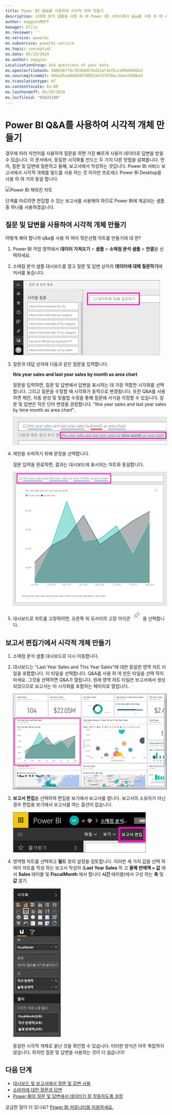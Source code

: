 ```yaml
---
title: Power BI Q&A를 사용하여 시각적 개체 만들기
description: 소매점 분석 샘플을 사용 하 여 Power BI 서비스에서 q&a를 사용 하 여 시각적 개체를 만드는 방법을 알아봅니다
author: maggiesMSFT
manager: kfile
ms.reviewer: ''
ms.service: powerbi
ms.subservice: powerbi-service
ms.topic: conceptual
ms.date: 05/13/2019
ms.author: maggies
LocalizationGroup: Ask questions of your data
ms.openlocfilehash: 580b387f8c763b0457bd32a71bfbccd90d4040a3
ms.sourcegitcommit: 60dad5aa0d85db790553e537bf8ac34ee3289ba3
ms.translationtype: HT
ms.contentlocale: ko-KR
ms.lasthandoff: 05/29/2019
ms.locfileid: "65625198"
---
```

# <a name="create-a-visual-with-power-bi-qa"></a>Power BI Q&A를 사용하여 시각적 개체 만들기

경우에 따라 자연어를 사용하여 질문을 하면 가장 빠르게 사용자 데이터로 답변을 받을 수 있습니다.  이 문서에서, 동일한 시각화를 만드는 두 가지 다른 방법을 살펴봅니다. 먼저, 질문 및 답변에 질문하고 둘째, 보고서에서 작성하는 것입니다. Power BI 서비스 보고서에서 시각적 개체를 빌드를 사용 하는 것 이지만 프로세스 Power BI Desktop을 사용 하 여 거의 동일 합니다.

![Power BI 채워진 차트](media/power-bi-visualization-introduction-to-q-and-a/power-bi-qna-create-visual.png)

단계를 따르려면 편집할 수 있는 보고서를 사용해야 하므로 Power BI에 제공되는 샘플 중 하나를 사용하겠습니다.

## <a name="create-a-visual-with-qa"></a>질문 및 답변을 사용하여 시각적 개체 만들기

어떻게 해야 합니까 q&a를 사용 하 여이 꺾은선형 차트를 만들기에 대 한?

1. Power BI 작업 영역에서 **데이터 가져오기** \> **샘플** \> **소매점 분석 샘플** > **연결**을 선택하세요.

1. 소매점 분석 샘플 대시보드를 열고 질문 및 답변 상자의 **데이터에 대해 질문하기**에 커서를 놓습니다.

    ![질문 및 답변 상자에 커서를 놓으십시오](media/power-bi-visualization-introduction-to-q-and-a/power-bi-qna-cursor-in-qna-box.png)

2. 질문과 대답 상자에 다음과 같은 질문을 입력합니다.
   
    **this year sales and last year sales by month as area chart**
   
    질문을 입력하면, 질문 및 답변에서 답변을 표시하는 데 가장 적합한 시각화를 선택합니다. 그리고 질문을 수정할 때 시각화가 동적으로 변경됩니다. 또한 Q&A를 사용하면 제안, 자동 완성 및 맞춤법 수정을 통해 질문에 서식을 지정할 수 있습니다. 질문 및 답변은 작은 단어 변경을 권장합니다. "this year sales and last year sales by time month as area chart".  

    ![질문 및 답변 수정 된 단어](media/power-bi-visualization-introduction-to-q-and-a/power-bi-qna-corrected-create-filled-chart.png)

4. 제안을 수락하기 위해 문장을 선택합니다. 
   
   질문 입력을 완료하면, 결과는 대시보드에 표시되는 차트와 동일합니다.
   
   ![질문 및 답변 채워진된 영역형 차트](media/power-bi-visualization-introduction-to-q-and-a/power-bi-qna-create-filled-chart.png)

4. 대시보드로 차트를 고정하려면, 오른쪽 위 모서리의 고정 아이콘 ![고정 아이콘](media/power-bi-visualization-introduction-to-q-and-a/pinnooutline.png) 을 선택합니다.

## <a name="create-a-visual-in-the-report-editor"></a>보고서 편집기에서 시각적 개체 만들기

1. 소매점 분석 샘플 대시보드로 다시 이동합니다.
   
2. 대시보드는 "Last Year Sales and This Year Sales"에 대한 동일한 영역 차트 타일을 포함합니다.  이 타일을 선택합니다. Q&A를 사용 하 여 만든 타일을 선택 하지 마세요. 그것을 선택하면 Q&A가 열립니다. 원래 영역 차트 타일은 보고서에서 생성되었으므로 보고서는 이 시각화를 포함하는 페이지로 열립니다.

    ![소매점 분석 샘플 대시보드](media/power-bi-visualization-introduction-to-q-and-a/power-bi-dashboard.png)

1. **보고서 편집**을 선택하여 편집용 보기에서 보고서를 엽니다.  보고서의 소유자가 아닌 경우 편집용 보기에서 보고서를 여는 옵션이 없습니다.
   
    ![보고서 편집 단추](media/power-bi-visualization-introduction-to-q-and-a/power-bi-edit-report.png)
4. 영역형 차트를 선택하고 **필드** 창의 설정을 검토합니다.  이러한 세 가지 값을 선택 하 여이 차트를 작성 하는 보고서 작성자 (**Last Year Sales** 하 고 **올해 판매액 > 값** 에서 **Sales** 테이블 및  **FiscalMonth** 에서 합니다 **시간** 테이블)에서 구성 하는 **축** 및 **값** 끌기.
   
    ![시각화 창](media/power-bi-visualization-introduction-to-q-and-a/gnatutorial_3-new.png)

    동일한 시각적 개체로 끝난 것을 확인할 수 있습니다. 이러한 방식은 아주 복잡하지 않습니다. 하지만 질문 및 답변을 사용하는 것이 더 쉽습니다!

## <a name="next-steps"></a>다음 단계

- [대시보드 및 보고서에서 질문 및 답변 사용](power-bi-tutorial-q-and-a.md)  
- [소비자에 대한 질문과 답변](consumer/end-user-q-and-a.md)
- [Power BI의 질문 및 답변에서 데이터가 잘 작동하도록 설정](service-prepare-data-for-q-and-a.md)

궁금한 점이 더 있나요? [Power BI 커뮤니티를 이용하세요.](http://community.powerbi.com/)

